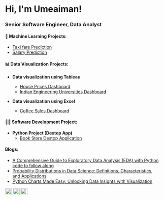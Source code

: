 <h1>Hi, I'm Umeaiman! </h1>
<h3>Senior Software Engineer, Data Analyst</h3>

<h4>🤖 Machine Learning Projects:</h4>

  - [Taxi fare Prediction](https://github.com/umeaimanMerchant/Taxi-Fare-prediction)
  - [Salary Prediction](https://github.com/umeaimanMerchant/SalaryPredictor.git)

    
<h4>📊 Data Visualization Projects:</h4>

- <b> Data visualization using Tableau</b>
  - [House Prices Dashboard](https://public.tableau.com/views/HousingPriceinUS/Dashboard1?:language=en-US&:display_count=n&:origin=viz_share_link)
  - [Indian Engineering Universities Dashboard](https://public.tableau.com/shared/KQH69D533?:display_count=n&:origin=viz_share_link)

- <b> Data visualization using Excel</b>
  - [Coffee Sales Dashboard](https://github.com/umeaimanMerchant/Data_Visualization_Excel/blob/main/README.md)

<h4>👨‍💻 Software Development Project:</h4>

- <b>Python Project (Destop App)</b>
  - [Book Store Destop Application](https://github.com/umeaimanMerchant/Book_Store-Python-Project)

<h4> Blogs:</h4>

  - [A Comprehensive Guide to Exploratory Data Analysis (EDA) with Python code to follow along](https://medium.com/@umeaiman.merchant17/a-comprehensive-guide-to-exploratory-data-analysis-eda-with-python-code-to-follow-along-ba6084348e8a)
  - [Probability Distributions in Data Science: Definitions, Characteristics, and Applications](https://medium.com/@umeaiman.merchant17/probability-distributions-in-data-science-definitions-characteristics-and-applications-813a1c8ec4a9)
  - [Python Charts Made Easy: Unlocking Data Insights with Visualization](https://medium.com/@umeaiman.merchant17/python-charts-made-easy-unlocking-data-insights-with-visualization-8c7f10f14da4)

[<img align="left" alt="JoshMadakor | LinkedIn" width="22px" src="https://cdn.jsdelivr.net/npm/simple-icons@v3/icons/linkedin.svg" />][linkedin]

[linkedin]: https://www.linkedin.com/in/umeaiman-merchant/

[<img align="left" alt="JoshMadakor | LinkedIn" width="22px" src="https://cdn.jsdelivr.net/npm/simple-icons@3.13.0/icons/github.svg" />][Portfolio]

[Portfolio]: https://umeaimanmerchant.github.io/


[<img align="left" alt="JoshMadakor | LinkedIn" width="22px" src="https://cdn.jsdelivr.net/npm/simple-icons@3.13.0/icons/gmail.svg" />][Gmail]

[Gmail]: mailto:umeaimanyusuf@usf.edu?subject=[GitHub]%20Source%20Han%20Sans

<!--
**joshmadakor1/joshmadakor1** is a ✨ _special_ ✨ repository because its `README.md` (this file) appears on your GitHub profile.

Here are some ideas to get you started:

- 🔭 I’m currently working on ...
- 🌱 I’m currently learning ...
- 👯 I’m looking to collaborate on ...
- 🤔 I’m looking for help with ...
- 💬 Ask me about ...
- 📫 How to reach me: ...
- 😄 Pronouns: ...
- ⚡ Fun fact: ...
-->
